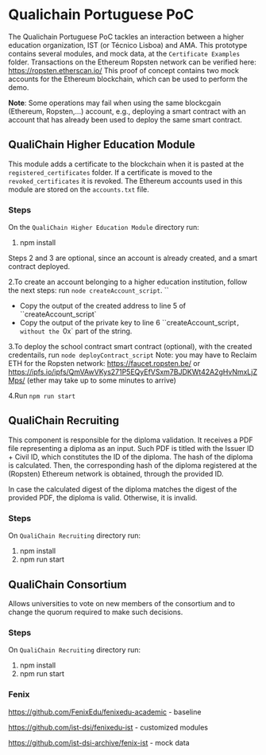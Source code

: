 # Qualichain Portuguese PoC
The Qualichain Portuguese PoC tackles an interaction between a higher education organization, IST (or Técnico Lisboa) and AMA.
This prototype contains several modules, and mock data, at the ``Certificate Examples`` folder.
Transactions on the Ethereum Ropsten network can be verified here: https://ropsten.etherscan.io/
This proof of concept contains two mock accounts for the Ethereum blockchain, which can be used to perform the demo. 

**Note**: Some operations may fail when using the same blockcgain (Ethereum, Ropsten,...) account, e.g., deploying a smart contract with an account that has already been used to deploy the same smart contract.

## QualiChain Higher Education Module
This module adds a certificate to the blockchain when it is pasted at the ``registered_certificates`` folder. If a certificate is moved to the ``revoked_certificates`` it is revoked. The Ethereum accounts used in this module are stored on the ``accounts.txt`` file.
 
### Steps
On the ``QualiChain Higher Education Module`` directory run:
1. npm install

Steps 2 and 3 are optional, since an account is already created, and a smart contract deployed.

2.To create an account belonging to a higher education institution, follow the next steps: 
run ``node createAccount_script``. ``

* Copy the output of the created address to line 5 of ``createAccount_script`
* Copy the output of the private key to line 6 ``createAccount_script`, without the `0x` part of the string.

3.To deploy the school contract smart contract (optional), with the created credentails, run ``node deployContract_script``
Note: you may have to Reclaim ETH for the Ropsten network: https://faucet.ropsten.be/ or https://ipfs.io/ipfs/QmVAwVKys271P5EQyEfVSxm7BJDKWt42A2gHvNmxLjZMps/ (ether may take up to some minutes to arrive)
 
4.Run ``npm run start``

## QualiChain Recruiting

This component is responsible for the diploma validation. It receives a PDF file representing a diploma as an input. 
Such PDF is titled with the Issuer ID + Civil ID, which constitutes the ID of the diploma. The hash of the diploma is calculated. Then, the corresponding hash of the diploma registered at the (Ropsten) Ethereum network is obtained, through the provided ID.

In case the calculated digest of the diploma matches the digest of the provided PDF, the diploma is valid. Otherwise, it is invalid.

### Steps

On ``QualiChain Recruiting`` directory run:
1. npm install
2. npm run start


## QualiChain Consortium
Allows universities to vote on new members of the consortium and to change the quorum required to make such decisions.

### Steps

On ``QualiChain Recruiting`` directory run:
1. npm install
2. npm run start
		
					
### Fenix
https://github.com/FenixEdu/fenixedu-academic - baseline 

https://github.com/ist-dsi/fenixedu-ist - customized modules

https://github.com/ist-dsi-archive/fenix-ist - mock data

